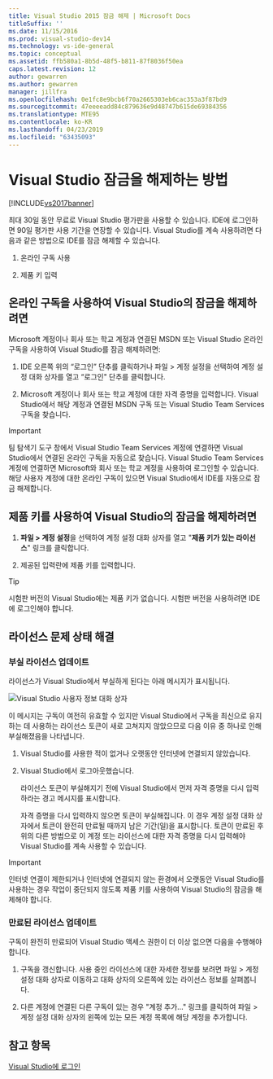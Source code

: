 ```yaml
---
title: Visual Studio 2015 잠금 해제 | Microsoft Docs
titleSuffix: ''
ms.date: 11/15/2016
ms.prod: visual-studio-dev14
ms.technology: vs-ide-general
ms.topic: conceptual
ms.assetid: ffb580a1-8b5d-48f5-b811-87f8036f50ea
caps.latest.revision: 12
author: gewarren
ms.author: gewarren
manager: jillfra
ms.openlocfilehash: 0e1fc8e9bcb6f70a2665303eb6cac353a3f87bd9
ms.sourcegitcommit: 47eeeeadd84c879636e9d48747b615de69384356
ms.translationtype: MTE95
ms.contentlocale: ko-KR
ms.lasthandoff: 04/23/2019
ms.locfileid: "63435093"
---
```

# <a name="how-to-unlock-visual-studio"></a>Visual Studio 잠금을 해제하는 방법
[!INCLUDE[vs2017banner](../includes/vs2017banner.md)]

최대 30일 동안 무료로 Visual Studio 평가판을 사용할 수 있습니다. IDE에 로그인하면 90일 평가판 사용 기간을 연장할 수 있습니다. Visual Studio를 계속 사용하려면 다음과 같은 방법으로 IDE를 잠금 해제할 수 있습니다.

1. 온라인 구독 사용

2. 제품 키 입력

## <a name="to-unlock-visual-studio-using-an-online-subscription"></a>온라인 구독을 사용하여 Visual Studio의 잠금을 해제하려면
 Microsoft 계정이나 회사 또는 학교 계정과 연결된 MSDN 또는 Visual Studio 온라인 구독을 사용하여 Visual Studio를 잠금 해제하려면:

1. IDE 오른쪽 위의 “로그인” 단추를 클릭하거나 파일 > 계정 설정을 선택하여 계정 설정 대화 상자를 열고 “로그인" 단추를 클릭합니다.

2. Microsoft 계정이나 회사 또는 학교 계정에 대한 자격 증명을 입력합니다. Visual Studio에서 해당 계정과 연결된 MSDN 구독 또는 Visual Studio Team Services 구독을 찾습니다.

> [!IMPORTANT]
> 팀 탐색기 도구 창에서 Visual Studio Team Services 계정에 연결하면 Visual Studio에서 연결된 온라인 구독을 자동으로 찾습니다. Visual Studio Team Services 계정에 연결하면 Microsoft와 회사 또는 학교 계정을 사용하여 로그인할 수 있습니다. 해당 사용자 계정에 대한 온라인 구독이 있으면 Visual Studio에서 IDE를 자동으로 잠금 해제합니다.

## <a name="to-unlock-visual-studio-with-a-product-key"></a>제품 키를 사용하여 Visual Studio의 잠금을 해제하려면

1. **파일 > 계정 설정**을 선택하여 계정 설정 대화 상자를 열고 "**제품 키가 있는 라이선스**" 링크를 클릭합니다.

2. 제공된 입력란에 제품 키를 입력합니다.

> [!TIP]
> 시험판 버전의 Visual Studio에는 제품 키가 없습니다. 시험판 버전을 사용하려면 IDE에 로그인해야 합니다.

## <a name="addressing-license-problem-states"></a>라이선스 문제 상태 해결

### <a name="updating-stale-licenses"></a>부실 라이선스 업데이트
 라이선스가 Visual Studio에서 부실하게 된다는 아래 메시지가 표시됩니다.

 ![Visual Studio 사용자 정보 대화 상자](../ide/media/vs2013-userinfo.png "VS2013_UserInfo")

 이 메시지는 구독이 여전히 유효할 수 있지만 Visual Studio에서 구독을 최신으로 유지하는 데 사용하는 라이선스 토큰이 새로 고쳐지지 않았으므로 다음 이유 중 하나로 인해 부실해졌음을 나타냅니다.

1. Visual Studio를 사용한 적이 없거나 오랫동안 인터넷에 연결되지 않았습니다.

2. Visual Studio에서 로그아웃했습니다.

   라이선스 토큰이 부실해지기 전에 Visual Studio에서 먼저 자격 증명을 다시 입력하라는 경고 메시지를 표시합니다.

   자격 증명을 다시 입력하지 않으면 토큰이 부실해집니다. 이 경우 계정 설정 대화 상자에서 토큰이 완전히 만료될 때까지 남은 기간(일)을 표시합니다. 토큰이 만료된 후 위의 다른 방법으로 이 계정 또는 라이선스에 대한 자격 증명을 다시 입력해야 Visual Studio를 계속 사용할 수 있습니다.

> [!IMPORTANT]
> 인터넷 연결이 제한되거나 인터넷에 연결되지 않는 환경에서 오랫동안 Visual Studio를 사용하는 경우 작업이 중단되지 않도록 제품 키를 사용하여 Visual Studio의 잠금을 해제해야 합니다.

### <a name="updating-expired-licenses"></a>만료된 라이선스 업데이트
 구독이 완전히 만료되어 Visual Studio 액세스 권한이 더 이상 없으면 다음을 수행해야 합니다.

1. 구독을 갱신합니다. 사용 중인 라이선스에 대한 자세한 정보를 보려면 파일 > 계정 설정 대화 상자로 이동하고 대화 상자의 오른쪽에 있는 라이선스 정보를 살펴봅니다.

2. 다른 계정에 연결된 다른 구독이 있는 경우 "계정 추가..." 링크를 클릭하여 파일 > 계정 설정 대화 상자의 왼쪽에 있는 모든 계정 목록에 해당 계정을 추가합니다.

## <a name="see-also"></a>참고 항목
 [Visual Studio에 로그인](../ide/signing-in-to-visual-studio.md)
